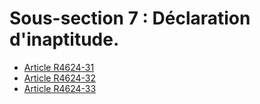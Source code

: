 # Sous-section 7 : Déclaration d'inaptitude.

* [Article R4624-31](./LEGIARTI000025279598.md)
* [Article R4624-32](./LEGIARTI000025279596.md)
* [Article R4624-33](./LEGIARTI000025274602.md)
